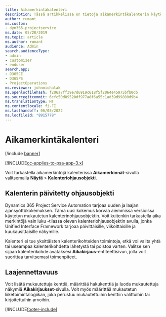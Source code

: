 ```yaml
---
title: Aikamerkintäkalenteri
description: Tässä artikkelissa on tietoja aikamerkintäkalenterin käytöstä.
author: rumant
ms.custom:
- dyn365-projectservice
ms.date: 05/20/2019
ms.topic: article
ms.author: rumant
audience: Admin
search.audienceType:
- admin
- customizer
- enduser
search.app:
- D365CE
- D365PS
- ProjectOperations
ms.reviewer: johnmichalak
ms.openlocfilehash: f206a7ff39e7d6919c618f5f2064e45975bfb0db
ms.sourcegitcommit: 6cfc50d89528df977a8f6a55c1ad39d99800d9b4
ms.translationtype: HT
ms.contentlocale: fi-FI
ms.lasthandoff: 06/03/2022
ms.locfileid: "8915778"
---
```

# <a name="time-entry-calendar"></a>Aikamerkintäkalenteri

[!include [banner](../includes/psa-now-project-operations.md)]

[!INCLUDE[cc-applies-to-psa-app-3.x](../includes/cc-applies-to-psa-app-3x.md)]

Voit tarkastella aikamerkintöjä kalenterissa **Aikamerkinnät**-sivulla valitsemalla **Näytä** \> **Kalenteriohjausobjekti**.

## <a name="updated-calendar-control"></a>Kalenterin päivitetty ohjausobjekti

Dynamics 365 Project Service Automation tarjoaa uuden ja laajan ajansyöttökokemuksen. Tämä uusi kokemus korvaa aiemmissa versioissa käytetyn mukautetun kalenterinohjausobjektin. Voit kuitenkin tarkastella aika merkintöjä vain luku -tilassa olevan kalenteriohjausobjektin avulla, jonka Unified Interface Framework tarjoaa päivittäisille, viikoittaisille ja kuukausittaisille näkymille.

Kalenteri ei tue yksittäisten kalenterikohteiden toimintoja, etkä voi valita yhtä tai useampaa kalenterikohdetta lähetystä tai poistoa varten. Valitse sen sijaan kalenterikohde avataksesi **Aikakirjaus**-entiteettisivun, jolla voit suorittaa tarvitsemasi toimenpiteet.

## <a name="extensibility"></a>Laajennettavuus

Voit lisätä mukautettuja kenttiä, määrittää hakukenttiä ja luoda mukautettuja näkymiä **Aikakirjaukset**-sivulla. Voit myös määrittää mukautetun liiketoimintalogiikan, joka perustuu mukautettuihin kenttiin valittuihin tai kirjoitettuihin arvoihin.


[!INCLUDE[footer-include](../includes/footer-banner.md)]
